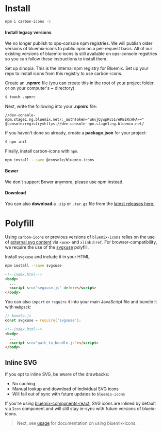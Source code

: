 # Install

```sh
npm i carbon-icons -S
```

#### Install legacy versions

We no longer publish to ops-console npm registries. We will publish older versions of bluemix-icons to public npm on a per-request basis. All of our existing versions of bluemix-icons is still available on ops-console regsitries so you can follow these instructions to install them.

Set up sinopia: This is the internal npm registry for Bluemix. Set up your repo to install icons from this registry to use carbon-icons.

Create an **.npmrc** file (you can create this in the root of your project folder or on your computer's **~** directory).

```sh
$ touch .npmrc
```

Next, write the following into your **.npmrc** file:

```
//dev-console-npm.stage1.ng.bluemix.net/:_authToken="u6vjQywpRv51/eKBiRcAFA=="
@console:registry=https://dev-console-npm.stage1.ng.bluemix.net/
```

If you haven't done so already, create a **package.json** for your project:

```sh
$ npm init
```

Finally, install carbon-icons with `npm`.


```sh
npm install --save @console/bluemix-icons
```

#### Bower

We don't support Bower anymore, please use npm instead.

#### Download 
You can also **download** a `.zip` or `.tar.gz` file from the [latest releases here.](https://github.ibm.com/Bluemix/bluemix-icons/releases)

# Polyfill

Using `carbon-icons` or previous versions of `bluemix-icons` relies on the use of [external svg content](https://css-tricks.com/svg-sprites-use-better-icon-fonts/##Browser+Support) via `<use>` and `xlink:href`.
For browser-compatibility, we require the use of the [svgxuse](https://github.com/Keyamoon/svgxuse) polyfill.

Install `svgxuse` and include it in your HTML.

```sh
npm install --save svgxuse
```

```html
<!--index.html-->
<body>
  ...
  <script src="svgxuse.js" defer></script>
</body>
```

You can also `import` or `require` it into your main JavaScript file and bundle it with `Webpack`:

```js
// bundle.js
const svgxuse = require('svgxuse');
```

```html
<!--index.html-->
<body>
  ...
  <script src="path_to_bundle.js"></script>
</body>
```

## Inline SVG

If you opt to inline SVG, be aware of the drawbacks:

- No caching
- Manual lookup and download of individual SVG icons
- Will fall out of sync with future updates to `bluemix-icons`

If you're using [bluemix-components-react](https://github.ibm.com/Bluemix/bluemix-components-react), SVG icons are inlined by default via `Icon` component and will still stay in-sync with future versions of blueix-icons.

> Next, see [usage](https://github.ibm.com/Bluemix/bluemix-icons/blob/master/docs/usage.md) for documentation on using bluemix-icons.
